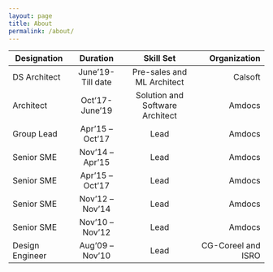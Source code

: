 ```yaml
---
layout: page
title: About
permalink: /about/
---
```



| Designation   |      Duration       |  Skill Set |  Organization  |
|----------|:-------------:|:------:|------:|
| DS Architect  |  June’19-Till date | Pre-sales and ML Architect | Calsoft |
| Architect  |    Oct’17- June’19   |   Solution and Software Architect | Amdocs  |
| Group Lead  | Apr’15 – Oct’17 |   Lead | Amdocs |
| Senior SME  | Nov’14 – Apr’15 |   Lead | Amdocs |
| Senior SME  | Apr’15 – Oct’17 |   Lead | Amdocs  |
| Senior SME  | Nov’12 – Nov’14 |   Lead | Amdocs |
| Senior SME  | Nov’10 – Nov’12 |   Lead | Amdocs |
| Design Engineer| Aug’09 – Nov’10 |   Lead | CG-Coreel and ISRO  |


